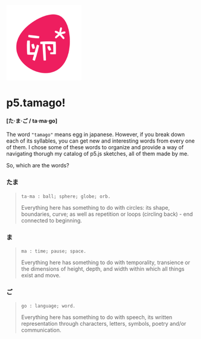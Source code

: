 <img src="https://github.com/sofiacastaneda/p5-ta-ma-go/blob/main/images/tamago_logo-06.png" width="200">

# p5.tamago!

#### [た·ま·ご / ta·ma·go]
The word `"tamago"` means egg in japanese. However, if you break down each of its syllables, you can get new and interesting words from every one of them. I chose some of these words to organize and provide a way of navigating thorugh my catalog of p5.js sketches, all of them made by me.

So, which are the words?

### たま
>`ta·ma : ball; sphere; globe; orb.`
>
>Everything here has something to do with circles: its shape, boundaries, curve; as well as repetition or loops (circling back) - end connected to beginning.


### ま
>`ma : time; pause; space.`
>
>Everything here has something to do with temporality, transience or the dimensions of height, depth, and width within which all things exist and move.


### ご
>`go : language; word.`
>
>Everything here has something to do with speech, its written representation through characters, letters, symbols, poetry and/or communication.

